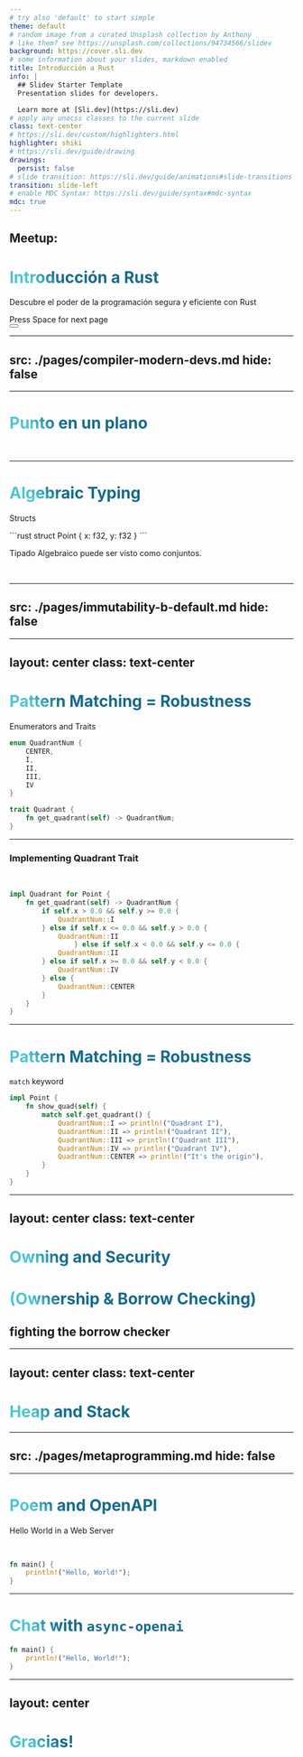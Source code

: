 ```yaml
---
# try also 'default' to start simple
theme: default
# random image from a curated Unsplash collection by Anthony
# like them? see https://unsplash.com/collections/94734566/slidev
background: https://cover.sli.dev
# some information about your slides, markdown enabled
title: Introducción a Rust
info: |
  ## Slidev Starter Template
  Presentation slides for developers.

  Learn more at [Sli.dev](https://sli.dev)
# apply any unocss classes to the current slide
class: text-center
# https://sli.dev/custom/highlighters.html
highlighter: shiki
# https://sli.dev/guide/drawing
drawings:
  persist: false
# slide transition: https://sli.dev/guide/animations#slide-transitions
transition: slide-left
# enable MDC Syntax: https://sli.dev/guide/syntax#mdc-syntax
mdc: true
---
```


## Meetup: 
# Introducción a Rust

Descubre el poder de la programación segura y eficiente con Rust

<div class="pt-12">
  <span @click="$slidev.nav.next" class="px-2 py-1 rounded cursor-pointer" hover="bg-white bg-opacity-10">
    Press Space for next page <carbon:arrow-right class="inline"/>
  </span>
</div>

<div class="abs-br m-6 flex gap-2">
  <button @click="$slidev.nav.openInEditor()" title="Open in Editor" class="text-xl slidev-icon-btn opacity-50 !border-none !hover:text-white">
    <carbon:edit />
  </button>
  <a href="https://github.com/slidevjs/slidev" target="_blank" alt="GitHub" title="Open in GitHub"
    class="text-xl slidev-icon-btn opacity-50 !border-none !hover:text-white">
    <carbon-logo-github />
  </a>
</div>

<!--
The last comment block of each slide will be treated as slide notes. It will be visible and editable in Presenter Mode along with the slide. [Read more in the docs](https://sli.dev/guide/syntax.html#notes)
-->

---
src: ./pages/compiler-modern-devs.md
hide: false
---

---

# Punto en un plano

<div grid="~ cols-2 gap-2" m="t-2">
<img border="rounded" src="asstets/punto_con_ejes_plano.svg" alt="">
<img border="rounded" src="asstets/quadrants_and_center.svg" alt="">
</div>



---

# Algebraic Typing

Structs

<div grid="~ cols-2 gap-2" m="t-2">
<div>
```rust
struct Point {
    x: f32,
    y: f32
}
```

Tipado Algebraico puede ser visto como conjuntos.

</div>

<img border="rounded" src="asstets/particion_v2.svg" alt="">
</div>
<br>

---
src: ./pages/immutability-b-default.md
hide: false
---

---
layout: center
class: text-center
---

# Pattern Matching = Robustness

Enumerators and Traits

```rust
enum QuadrantNum {
    CENTER,
    I,
    II,
    III,
    IV
}

trait Quadrant {
    fn get_quadrant(self) -> QuadrantNum;
}
```

---

### Implementing **Quadrant** Trait
<br>

```rust
impl Quadrant for Point {
    fn get_quadrant(self) -> QuadrantNum {
        if self.x > 0.0 && self.y >= 0.0 {
            QuadrantNum::I
        } else if self.x <= 0.0 && self.y > 0.0 {
            QuadrantNum::II
				} else if self.x < 0.0 && self.y <= 0.0 {
            QuadrantNum::II
        } else if self.x >= 0.0 && self.y < 0.0 {
            QuadrantNum::IV
        } else {
            QuadrantNum::CENTER
        }
    }
}
```

---

# Pattern Matching = Robustness

`match` keyword

```rust
impl Point {
    fn show_quad(self) {
        match self.get_quadrant() {
            QuadrantNum::I => println!("Quadrant I"),
            QuadrantNum::II => println!("Quadrant II"),
            QuadrantNum::III => println!("Quadrant III"),
            QuadrantNum::IV => println!("Quadrant IV"),
            QuadrantNum::CENTER => println!("It's the origin"),
        }
    }
}
```

---
layout: center
class: text-center
---

# Owning and Security
# (Ownership & Borrow Checking)

## **fighting the borrow checker**

---
layout: center
class: text-center
---

# Heap and Stack

---
src: ./pages/metaprogramming.md
hide: false
---

---

# Poem and OpenAPI
Hello World in a Web Server

<br>

```rust
fn main() {
    println!("Hello, World!");
}
```

---

# Chat with `async-openai`

```rust
fn main() {
    println!("Hello, World!");
}
```

---
layout: center
---
# Gracias!

<style>
h1 {
  background-color: #2B90B6;
  background-image: linear-gradient(45deg, #4EC5D4 10%, #146b8c 20%);
  background-size: 100%;
  -webkit-background-clip: text;
  -moz-background-clip: text;
  -webkit-text-fill-color: transparent;
  -moz-text-fill-color: transparent;
}
</style>
